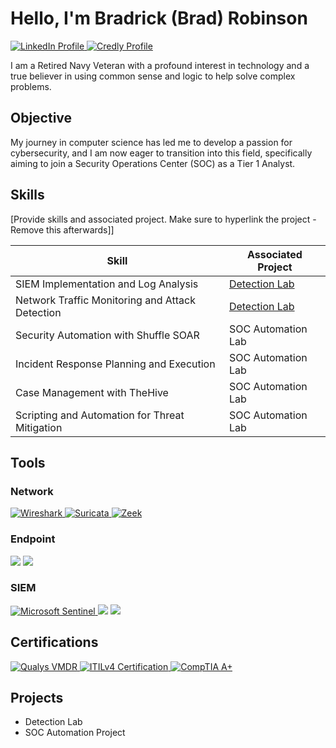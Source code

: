 # Hello, I'm Bradrick (Brad) Robinson 
<a href="https://www.linkedin.com/in/bradrick-robinson?lipi=urn%3Ali%3Apage%3Ad_flagship3_profile_view_base_contact_details%3BHayWtqlISXKgjagoQckOFA%3D%3D" target="_blank">
  <img src="https://img.shields.io/badge/-LinkedIn-0072b1?&style=for-the-badge&logo=linkedin&logoColor=white" alt="LinkedIn Profile" />
</a> 
<a href="https://www.credly.com/users/bradrick-robinson" target="_blank">
  <img src="https://url-to-your-badge-image" alt="Credly Profile" style="max-width:100%;">
</a>


I am a Retired Navy Veteran with a profound interest in technology and a true believer in using common sense and logic to help solve complex problems.

## Objective

My journey in computer science has led me to develop a passion for cybersecurity, and I am now eager to transition into this field, specifically aiming to join a Security Operations Center (SOC) as a Tier 1 Analyst.

## Skills
[Provide skills and associated project. Make sure to hyperlink the project - Remove this afterwards]]

| Skill                                         | Associated Project         |
|-----------------------------------------------|----------------------------|
| SIEM Implementation and Log Analysis          | <a href="https://google.com">Detection Lab</a>|
| Network Traffic Monitoring and Attack Detection | <a href="https://google.com">Detection Lab</a>|
| Security Automation with Shuffle SOAR         | SOC Automation Lab|
| Incident Response Planning and Execution      | SOC Automation Lab|
| Case Management with TheHive                  | SOC Automation Lab|
| Scripting and Automation for Threat Mitigation | SOC Automation Lab|

## Tools

### Network
<div>
<a href="https://www.wireshark.org/" target="_blank">
  <img src="https://img.shields.io/badge/-Wireshark-1679A7?&style=for-the-badge&logo=Wireshark&logoColor=white" alt="Wireshark" />
</a> 
  <a href="https://suricata.io/" target="_blank">
  <img src="https://img.shields.io/badge/-Suricata-EF3B2D?&style=for-the-badge&logo=Suricata&logoColor=white" alt="Suricata" />
</a>
   <a href="https://zeek.org/" target="_blank">
  <img src="https://img.shields.io/badge/-Zeek-777BB4?&style=for-the-badge&logo=Zeek&logoColor=white" alt="Zeek" />
</a>

### Endpoint
<div>
    <img src="https://img.shields.io/badge/-Microsoft_Defender_for_Endpoint-00A4EF?&style=for-the-badge&logo=Microsoft&logoColor=white" />
    <img src="https://img.shields.io/badge/-Velociraptor-4B275F?&style=for-the-badge&logo=Velociraptor&logoColor=white" />
</div>

### SIEM
<div>
    <a href="https://www.microsoft.com/en-us/security/business/siem-and-xdr/microsoft-sentinel" target="_blank">
  <img src="https://img.shields.io/badge/-Microsoft_Sentinel-0078D4?&style=for-the-badge&logo=Microsoft&logoColor=white" alt="Microsoft Sentinel" />
</a>
    <img src="https://img.shields.io/badge/-Splunk-000000?&style=for-the-badge&logo=Splunk&logoColor=white" />
    <img src="https://img.shields.io/badge/-Elastic-005571?&style=for-the-badge&logo=Elastic&logoColor=white" />
</div>

## Certifications
<div>
<a href="https://www.qualys.com/products/vmdr/" target="_blank">
  <img src="https://img.shields.io/badge/Qualys-VMDR-00a2df?style=for-the-badge" alt="Qualys VMDR" />
</a>
<a href="https://www.axelos.com/certifications/itil-certifications/itil-foundation" target="_blank">
  <img src="https://img.shields.io/badge/ITILv4-Certified-6d2080?style=for-the-badge" alt="ITILv4 Certification" />
</a>
<a href="https://www.comptia.org/certifications/a" target="_blank">
  <img src="https://img.shields.io/badge/CompTIA-A%2B-0056b3?style=for-the-badge&logo=CompTIA&logoColor=white" alt="CompTIA A+" />
</a>




## Projects
- Detection Lab
- SOC Automation Project
